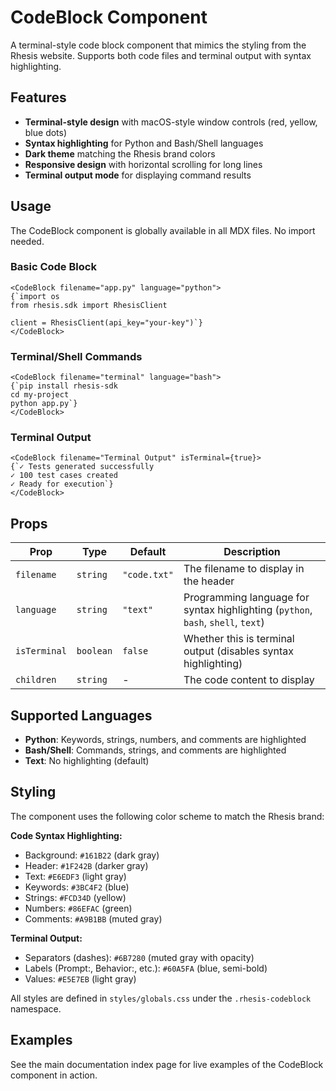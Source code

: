 # CodeBlock Component

A terminal-style code block component that mimics the styling from the Rhesis website. Supports both code files and terminal output with syntax highlighting.

## Features

- **Terminal-style design** with macOS-style window controls (red, yellow, blue dots)
- **Syntax highlighting** for Python and Bash/Shell languages
- **Dark theme** matching the Rhesis brand colors
- **Responsive design** with horizontal scrolling for long lines
- **Terminal output mode** for displaying command results

## Usage

The CodeBlock component is globally available in all MDX files. No import needed.

### Basic Code Block

```mdx
<CodeBlock filename="app.py" language="python">
{`import os
from rhesis.sdk import RhesisClient

client = RhesisClient(api_key="your-key")`}
</CodeBlock>
```

### Terminal/Shell Commands

```mdx
<CodeBlock filename="terminal" language="bash">
{`pip install rhesis-sdk
cd my-project
python app.py`}
</CodeBlock>
```

### Terminal Output

```mdx
<CodeBlock filename="Terminal Output" isTerminal={true}>
{`✓ Tests generated successfully
✓ 100 test cases created
✓ Ready for execution`}
</CodeBlock>
```

## Props

| Prop | Type | Default | Description |
|------|------|---------|-------------|
| `filename` | `string` | `"code.txt"` | The filename to display in the header |
| `language` | `string` | `"text"` | Programming language for syntax highlighting (`python`, `bash`, `shell`, `text`) |
| `isTerminal` | `boolean` | `false` | Whether this is terminal output (disables syntax highlighting) |
| `children` | `string` | - | The code content to display |

## Supported Languages

- **Python**: Keywords, strings, numbers, and comments are highlighted
- **Bash/Shell**: Commands, strings, and comments are highlighted
- **Text**: No highlighting (default)

## Styling

The component uses the following color scheme to match the Rhesis brand:

**Code Syntax Highlighting:**
- Background: `#161B22` (dark gray)
- Header: `#1F242B` (darker gray)
- Text: `#E6EDF3` (light gray)
- Keywords: `#3BC4F2` (blue)
- Strings: `#FCD34D` (yellow)
- Numbers: `#86EFAC` (green)
- Comments: `#A9B1BB` (muted gray)

**Terminal Output:**
- Separators (dashes): `#6B7280` (muted gray with opacity)
- Labels (Prompt:, Behavior:, etc.): `#60A5FA` (blue, semi-bold)
- Values: `#E5E7EB` (light gray)

All styles are defined in `styles/globals.css` under the `.rhesis-codeblock` namespace.

## Examples

See the main documentation index page for live examples of the CodeBlock component in action.
